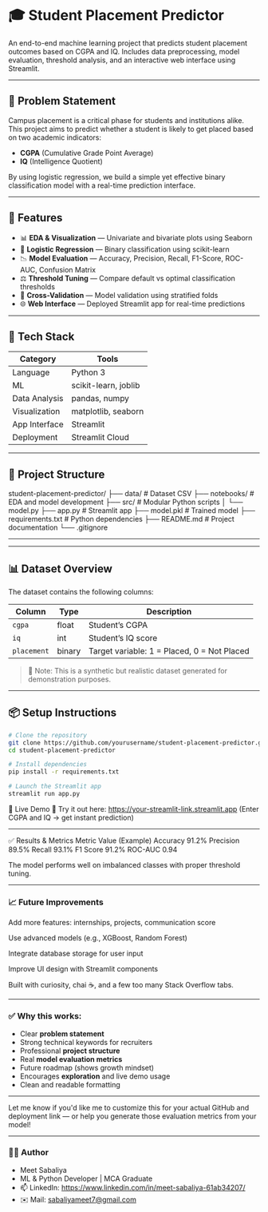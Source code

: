 # 🎓 Student Placement Predictor

An end-to-end machine learning project that predicts student placement outcomes based on CGPA and IQ. Includes data preprocessing, model evaluation, threshold analysis, and an interactive web interface using Streamlit.

---

## 📌 Problem Statement

Campus placement is a critical phase for students and institutions alike. This project aims to predict whether a student is likely to get placed based on two academic indicators:
- **CGPA** (Cumulative Grade Point Average)
- **IQ** (Intelligence Quotient)

By using logistic regression, we build a simple yet effective binary classification model with a real-time prediction interface.

---

## 🚀 Features

- 📊 **EDA & Visualization** — Univariate and bivariate plots using Seaborn
- 🤖 **Logistic Regression** — Binary classification using scikit-learn
- 📉 **Model Evaluation** — Accuracy, Precision, Recall, F1-Score, ROC-AUC, Confusion Matrix
- ⚖️ **Threshold Tuning** — Compare default vs optimal classification thresholds
- 🧪 **Cross-Validation** — Model validation using stratified folds
- 🌐 **Web Interface** — Deployed Streamlit app for real-time predictions

---

## 🧠 Tech Stack

| Category | Tools |
|---------|-------|
| Language | Python 3 |
| ML | scikit-learn, joblib |
| Data Analysis | pandas, numpy |
| Visualization | matplotlib, seaborn |
| App Interface | Streamlit |
| Deployment | Streamlit Cloud |

---

## 📁 Project Structure

student-placement-predictor/
├── data/ # Dataset CSV
├── notebooks/ # EDA and model development
├── src/ # Modular Python scripts
│ └── model.py
├── app.py # Streamlit app
├── model.pkl # Trained model
├── requirements.txt # Python dependencies
├── README.md # Project documentation
└── .gitignore

---


---

## 📊 Dataset Overview

The dataset contains the following columns:

| Column     | Type    | Description                         |
|------------|---------|-------------------------------------|
| `cgpa`     | float   | Student’s CGPA                      |
| `iq`       | int     | Student’s IQ score                  |
| `placement`| binary  | Target variable: 1 = Placed, 0 = Not Placed |

> 📌 Note: This is a synthetic but realistic dataset generated for demonstration purposes.

---

## 📦 Setup Instructions

```bash
# Clone the repository
git clone https://github.com/yourusername/student-placement-predictor.git
cd student-placement-predictor

# Install dependencies
pip install -r requirements.txt

# Launch the Streamlit app
streamlit run app.py

```
🔗 Live Demo
🎯 Try it out here: https://your-streamlit-link.streamlit.app
(Enter CGPA and IQ → get instant prediction)

---

✅ Results & Metrics
Metric	Value (Example)
Accuracy	91.2%
Precision	89.5%
Recall	93.1%
F1 Score	91.2%
ROC-AUC	0.94

The model performs well on imbalanced classes with proper threshold tuning.

---

### 📈 Future Improvements
Add more features: internships, projects, communication score

Use advanced models (e.g., XGBoost, Random Forest)

Integrate database storage for user input

Improve UI design with Streamlit components

Built with curiosity, chai ☕, and a few too many Stack Overflow tabs.


---

### ✅ Why this works:

- Clear **problem statement**
- Strong technical keywords for recruiters
- Professional **project structure**
- Real **model evaluation metrics**
- Future roadmap (shows growth mindset)
- Encourages **exploration** and live demo usage
- Clean and readable formatting

---

Let me know if you'd like me to customize this for your actual GitHub and deployment link — or help you generate those evaluation metrics from your model!

---

### 🧑‍💻 Author
- Meet Sabaliya
- ML & Python Developer | MCA Graduate
- 📫 LinkedIn: https://www.linkedin.com/in/meet-sabaliya-61ab34207/ 
- ✉️ Mail: sabaliyameet7@gmail.com


